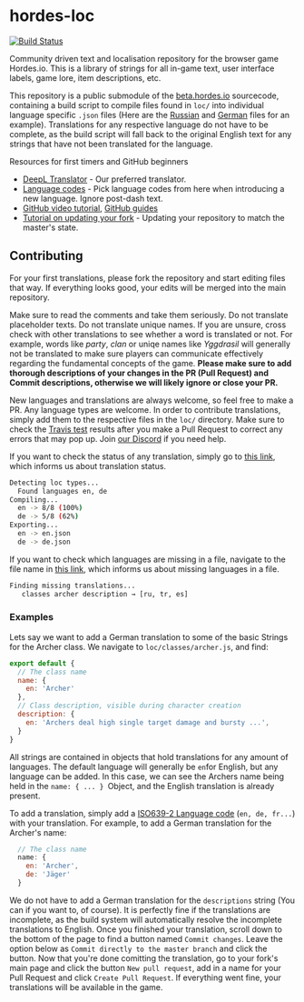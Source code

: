 # hordes-loc
[![Build Status](https://travis-ci.org/dekdevy/hordes-loc.svg?branch=master)](https://travis-ci.org/dekdevy/hordes-loc)

Community driven text and localisation repository for the browser game Hordes.io. This is a library of strings for all in-game text, user interface labels, game lore, item descriptions, etc.  

This repository is a public submodule of the [beta.hordes.io](https://beta.hordes.io) sourcecode, containing a build script to compile files found in `loc/` into individual language specific `.json` files (Here are the [Russian](https://beta.hordes.io/assets/loc/ru.json) and [German](https://beta.hordes.io/assets/loc/de.json) files for an example). Translations for any respective language do not have to be complete, as the build script will fall  back to the original English text for any strings that have not been translated for the language.

Resources for first timers and GitHub beginners
* [DeepL Translator](https://www.deepl.com/en/translator) - Our preferred translator.
* [Language codes](http://www.lingoes.net/en/translator/langcode.htm) - Pick language codes from here when introducing a new language. Ignore post-dash text.
* [GitHub video tutorial](https://www.youtube.com/watch?v=0fKg7e37bQE), [GitHub guides](https://guides.github.com/)
* [Tutorial on updating your fork](https://github.com/KirstieJane/STEMMRoleModels/wiki/Syncing-your-fork-to-the-original-repository-via-the-browser) - Updating your repository to match the master's state.

## Contributing

For your first translations, please fork the repository and start editing files that way. If everything looks good, your edits will be merged into the main repository. 

Make sure to read the comments and take them seriously. Do not translate placeholder texts. Do not translate unique names. If you are unsure, cross check with other translations to see whether a word is translated or not. For example, words like *party*, *clan* or uniqe names like *Yggdrasil* will generally not be translated to make sure players can communicate effectively regarding the fundamental concepts of the game.
**Please make sure to add thorough descriptions of your changes in the PR (Pull Request) and Commit descriptions, otherwise we will likely ignore or close your PR.**

New languages and translations are always welcome, so feel free to make a PR. Any language types are welcome.
In order to contribute translations, simply add them to the respective files in the `loc/` directory.
Make sure to check the [Travis test](https://travis-ci.org/dekdevy/hordes-loc) results after you make a Pull Request to correct any errors that may pop up. Join [our Discord](https://discord.gg/E45UzeY) if you need help.

If you want to check the status of any translation, simply go to [this link](https://travis-ci.org/dekdevy/hordes-loc), which informs us about translation status.
```bash
Detecting loc types...
  Found languages en, de
Compiling...
  en -> 8/8 (100%)
  de -> 5/8 (62%)
Exporting...
  en -> en.json
  de -> de.json
```
If you want to check which languages are missing in a file, navigate to the file name in [this link](https://travis-ci.org/dekdevy/hordes-loc), which informs us about missing languages in a file.
```bash
Finding missing translations...
   classes archer description → [ru, tr, es]
```
### Examples
Lets say we want to add a German translation to some of the basic Strings for the Archer class. We navigate to `loc/classes/archer.js`, and find: 

```js
export default {
  // The class name
  name: {
    en: 'Archer'
  },
  // Class description, visible during character creation
  description: {
    en: 'Archers deal high single target damage and bursty ...',
  }
}
```
All strings are contained in objects that hold translations for any amount of languages. The default language will generally be `en`for English, but any language can be added. In this case, we can see the Archers name being held in the `name: { ... } `Object, and the English translation is already present.

To add a translation, simply add a [ISO639-2 Language code](http://www.lingoes.net/en/translator/langcode.htm) (``en, de, fr...``) with your translation. For example, to add a German translation for the Archer's name:
```js
  // The class name
  name: {
    en: 'Archer',
    de: 'Jäger'
  }
  ```
We do not have to add a German translation for the `descriptions` string (You can if you want to, of course). It is perfectly fine if the translations are incomplete, as the build system will automatically resolve the incomplete translations to English.
Once you finished your translation, scroll down to the bottom of the page to find a button named `Commit changes`. Leave the option below as `Commit directly to the master branch` and click the button.
Now that you're done comitting the translation, go to your fork's main page and click the button `New pull request`, add in a name for your Pull Request and click `Create Pull Request`.
If everything went fine, your translations will be available in the game.
